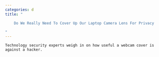```yaml
---
categories: d
title: "

    Do We Really Need To Cover Up Our Laptop Camera Lens For Privacy

"
---
```



    Technology security experts weigh in on how useful a webcam cover is against a hacker.

